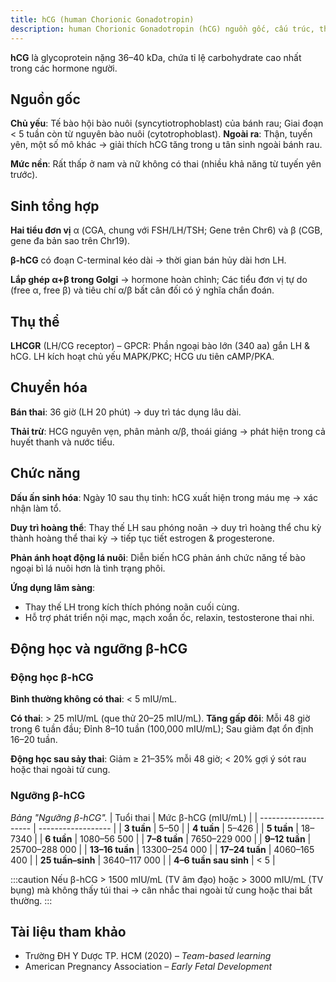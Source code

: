 ```yaml
---
title: hCG (human Chorionic Gonadotropin)
description: human Chorionic Gonadotropin (hCG) nguồn gốc, cấu trúc, thụ thể, chuyển hóa, chức năng và động học.
---
```


**hCG** là glycoprotein nặng 36–40 kDa, chứa tỉ lệ carbohydrate cao nhất trong các hormone người.

## Nguồn gốc

**Chủ yếu**: Tế bào hội bào nuôi (syncytiotrophoblast) của bánh rau; Giai đoạn < 5 tuần còn từ nguyên bào nuôi (cytotrophoblast). **Ngoài ra**: Thận, tuyến yên, một số mô khác → giải thích hCG tăng trong u tân sinh ngoài bánh rau.

**Mức nền**: Rất thấp ở nam và nữ không có thai (nhiều khả năng từ tuyến yên trước).

## Sinh tổng hợp

**Hai tiểu đơn vị** α (CGA, chung với FSH/LH/TSH; Gene trên Chr6) và β (CGB, gene đa bản sao trên Chr19).

**β-hCG** có đoạn C-terminal kéo dài → thời gian bán hủy dài hơn LH.

**Lắp ghép α+β trong Golgi** → hormone hoàn chỉnh; Các tiểu đơn vị tự do (free α, free β) và tiêu chí α/β bất cân đối có ý nghĩa chẩn đoán.

## Thụ thể

**LHCGR** (LH/CG receptor) – GPCR: Phần ngoại bào lớn (340 aa) gắn LH & hCG. LH kích hoạt chủ yếu MAPK/PKC; HCG ưu tiên cAMP/PKA.

## Chuyển hóa

**Bán thai**: 36 giờ (LH 20 phút) → duy trì tác dụng lâu dài.

**Thải trừ**: HCG nguyên vẹn, phân mảnh α/β, thoái giáng → phát hiện trong cả huyết thanh và nước tiểu.

## Chức năng

**Dấu ấn sinh hóa**: Ngày 10 sau thụ tinh: hCG xuất hiện trong máu mẹ → xác nhận làm tổ.

**Duy trì hoàng thể**: Thay thế LH sau phóng noãn → duy trì hoàng thể chu kỳ thành hoàng thể thai kỳ → tiếp tục tiết estrogen & progesterone.

**Phản ánh hoạt động lá nuôi**: Diễn biến hCG phản ánh chức năng tế bào ngoại bì lá nuôi hơn là tình trạng phôi.

**Ứng dụng lâm sàng**:

- Thay thế LH trong kích thích phóng noãn cuối cùng.
- Hỗ trợ phát triển nội mạc, mạch xoắn ốc, relaxin, testosterone thai nhi.

## Động học và ngưỡng β-hCG

### Động học β-hCG

**Bình thường không có thai**: < 5 mIU/mL.

**Có thai**: > 25 mIU/mL (que thử 20–25 mIU/mL). **Tăng gấp đôi**: Mỗi 48 giờ trong 6 tuần đầu; Đỉnh 8–10 tuần (100,000 mIU/mL); Sau giảm đạt ổn định 16–20 tuần.

**Động học sau sảy thai**: Giảm ≥ 21–35% mỗi 48 giờ; < 20% gợi ý sót rau hoặc thai ngoài tử cung.

### Ngưỡng β-hCG

_Bảng "Ngưỡng β-hCG"._
| Tuổi thai | Mức β-hCG (mIU/mL) |
| --------------------- | ------------------ |
| **3 tuần** | 5–50 |
| **4 tuần** | 5–426 |
| **5 tuần** | 18–7340 |
| **6 tuần** | 1080–56 500 |
| **7–8 tuần** | 7650–229 000 |
| **9–12 tuần** | 25700–288 000 |
| **13–16 tuần** | 13300–254 000 |
| **17–24 tuần** | 4060–165 400 |
| **25 tuần–sinh** | 3640–117 000 |
| **4–6 tuần sau sinh** | < 5 |

:::caution
Nếu β-hCG > 1500 mIU/mL (TV âm đạo) hoặc > 3000 mIU/mL (TV bụng) mà không thấy túi thai → cân nhắc thai ngoài tử cung hoặc thai bất thường.
:::

## Tài liệu tham khảo

- Trường ĐH Y Dược TP. HCM (2020) – _Team-based learning_
- American Pregnancy Association – _Early Fetal Development_
